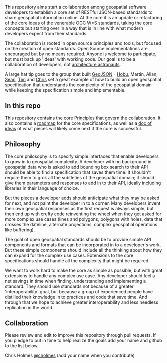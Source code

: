 This repository aims start a collaboration among geospatial software developers to establish a core set of RESTful JSON-based standards to share geospatial information online. At the core it is an update or refactoring of the core ideas of the venerable OGC W\*S standards, taking the core concepts but starting over in a way that is in line with what modern developers expect from their standards.

The collaboration is rooted in open source principles and tools, but focused on the creation of open standards. Open Source implementations are encouraged but by no means required. Anyone is welcome to participate, but must back up 'ideas' with working code. Our goal is to be a collaboration of developers, not [architecture astronauts](http://www.joelonsoftware.com/articles/fog0000000018.html). 

A large hat tip goes to the group that built [GeoJSON](http://geojson.org) - [Hobu](https://github.com/hobu), Martin, Allan, [Sean](https://github.com/sgillies), [Tim](https://github.com/tschaub) and [Chris](https://github.com/crschmidt) set a great example of how to build an open geospatial specification that understands the complexity of the geospatial domain while keeping the specification simple and implementable. 

## In this repo

This repository contains the core [Principles](principles.md) that govern the collaboration. It also contains a [roadmap](roadmap.md) for the core specifications, as well as a [doc of ideas](roadmap-next.md) of what pieces will likely come next if the core is successful. 

## Philosophy
 

The core philosophy is to specify simple interfaces that enable developers to grow in to geospatial complexity. A developer with no background in geospatial data who is asked to add bounding box search to their API should be able to find a specification that saves them time. It shouldn't require them to grok all the subtleties of the geospatial domain; it should give them parameters and responses to add in to their API, ideally including libraries in their language of choice. 

But the pieces a developer adds should anticipate what they may be asked for next, and not paint the developer in to a corner. Many developers invent their own geospatial responses as the first request is always simple, but then end up with crufty code reinventing the wheel when they get asked for more complex use cases (lines and polygons, polygons with holes, data that crosses the dateline, alternate projections, complex geospatial operations like buffering).

The goal of open geospatial standards should be to provide simple API components and formats that can be incorporated in to a developer's work. But these simple components should include all the thinking about how they can expand for the complex use cases. Extensions to the core specifications should handle all the complexity that might be required. 

We want to work hard to make the core as simple as possible, but with great extensions to handle any complex use case. Any developer should feel a net savings in time when finding, understanding and implementing a standard. They should use standards not because of a greater 'interoperability' goal, but because a group of experienced people have distilled their knowledge in to practices and code that save time. And through that we hope to achieve greater interoperability and less needless replication in the world.

## Collaboration

Please review and edit to improve this repository through pull requests. If you pledge to put in time to help realize the goals add your name and github to the list below.

Chris Holmes [@cholmes](https://github.com/cholmes)
(add your name when you contribute)


